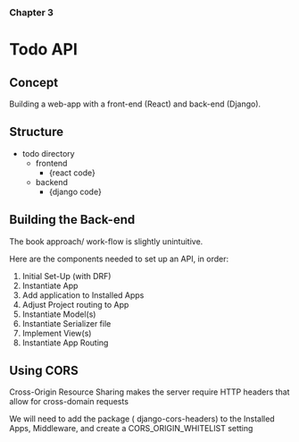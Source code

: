 ### Chapter 3

# Todo API

## Concept

Building a web-app with a front-end (React) and back-end (Django). 

## Structure

- todo directory
    - frontend
        - {react code}
    - backend
        - {django code}
        
## Building the Back-end

The book approach/ work-flow is slightly unintuitive.

Here are the components needed to set up an API, in order:
1. Initial Set-Up (with DRF)
1. Instantiate App
1. Add application to Installed Apps
1. Adjust Project routing to App
1. Instantiate Model(s)
1. Instantiate Serializer file
1. Implement View(s)
1. Instantiate App Routing

## Using CORS

Cross-Origin Resource Sharing makes the server require HTTP headers that allow for cross-domain requests

We will need to add the package ( django-cors-headers) to the Installed Apps, Middleware, and create a
 CORS_ORIGIN_WHITELIST setting
 
 